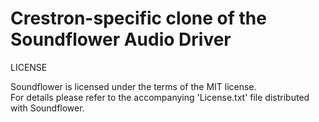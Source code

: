 
# Crestron-specific clone of the Soundflower Audio Driver


LICENSE

Soundflower is licensed under the terms of the MIT license.  
For details please refer to the accompanying 'License.txt' file distributed with Soundflower.


